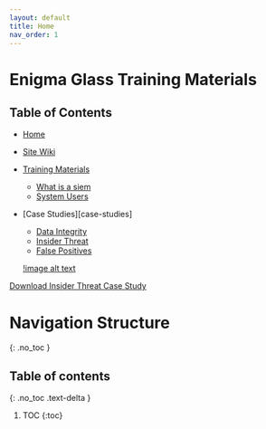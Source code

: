 ```yaml
---
layout: default
title: Home
nav_order: 1
---
```

# Enigma Glass Training Materials
## Table of Contents
- [Home](./index.md)
- [Site Wiki](./wiki.md)
- [Training Materials](./training)
  - [What is a siem](./training/siem)
  - [System Users](./training/system-users)
- [Case Studies][case-studies]
  - [Data Integrity]()
  - [Insider Threat]()
  - [False Positives]()

  [!image alt text](./assets/img.png)
  
<a href="https://github.com/danfred360/enigmaglass/raw/main/assets/Module%204_%20Case%20Studies/Insider%20Threat%20Case%20Study.docx" class="btn">Download Insider Threat Case Study</a>

# Navigation Structure
{: .no_toc }

## Table of contents
{: .no_toc .text-delta }

1. TOC
{:toc}